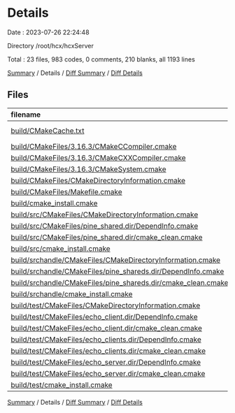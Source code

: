 # Details

Date : 2023-07-26 22:24:48

Directory /root/hcx/hcxServer

Total : 23 files,  983 codes, 0 comments, 210 blanks, all 1193 lines

[Summary](results.md) / Details / [Diff Summary](diff.md) / [Diff Details](diff-details.md)

## Files
| filename | language | code | comment | blank | total |
| :--- | :--- | ---: | ---: | ---: | ---: |
| [build/CMakeCache.txt](/build/CMakeCache.txt) | CMake Cache | 382 | 0 | 79 | 461 |
| [build/CMakeFiles/3.16.3/CMakeCCompiler.cmake](/build/CMakeFiles/3.16.3/CMakeCCompiler.cmake) | CMake | 60 | 0 | 17 | 77 |
| [build/CMakeFiles/3.16.3/CMakeCXXCompiler.cmake](/build/CMakeFiles/3.16.3/CMakeCXXCompiler.cmake) | CMake | 70 | 0 | 19 | 89 |
| [build/CMakeFiles/3.16.3/CMakeSystem.cmake](/build/CMakeFiles/3.16.3/CMakeSystem.cmake) | CMake | 10 | 0 | 6 | 16 |
| [build/CMakeFiles/CMakeDirectoryInformation.cmake](/build/CMakeFiles/CMakeDirectoryInformation.cmake) | CMake | 12 | 0 | 5 | 17 |
| [build/CMakeFiles/Makefile.cmake](/build/CMakeFiles/Makefile.cmake) | CMake | 64 | 0 | 6 | 70 |
| [build/cmake_install.cmake](/build/cmake_install.cmake) | CMake | 48 | 0 | 10 | 58 |
| [build/src/CMakeFiles/CMakeDirectoryInformation.cmake](/build/src/CMakeFiles/CMakeDirectoryInformation.cmake) | CMake | 12 | 0 | 5 | 17 |
| [build/src/CMakeFiles/pine_shared.dir/DependInfo.cmake](/build/src/CMakeFiles/pine_shared.dir/DependInfo.cmake) | CMake | 36 | 0 | 5 | 41 |
| [build/src/CMakeFiles/pine_shared.dir/cmake_clean.cmake](/build/src/CMakeFiles/pine_shared.dir/cmake_clean.cmake) | CMake | 18 | 0 | 2 | 20 |
| [build/src/cmake_install.cmake](/build/src/cmake_install.cmake) | CMake | 33 | 0 | 7 | 40 |
| [build/srchandle/CMakeFiles/CMakeDirectoryInformation.cmake](/build/srchandle/CMakeFiles/CMakeDirectoryInformation.cmake) | CMake | 12 | 0 | 5 | 17 |
| [build/srchandle/CMakeFiles/pine_shareds.dir/DependInfo.cmake](/build/srchandle/CMakeFiles/pine_shareds.dir/DependInfo.cmake) | CMake | 32 | 0 | 5 | 37 |
| [build/srchandle/CMakeFiles/pine_shareds.dir/cmake_clean.cmake](/build/srchandle/CMakeFiles/pine_shareds.dir/cmake_clean.cmake) | CMake | 14 | 0 | 2 | 16 |
| [build/srchandle/cmake_install.cmake](/build/srchandle/cmake_install.cmake) | CMake | 33 | 0 | 7 | 40 |
| [build/test/CMakeFiles/CMakeDirectoryInformation.cmake](/build/test/CMakeFiles/CMakeDirectoryInformation.cmake) | CMake | 12 | 0 | 5 | 17 |
| [build/test/CMakeFiles/echo_client.dir/DependInfo.cmake](/build/test/CMakeFiles/echo_client.dir/DependInfo.cmake) | CMake | 25 | 0 | 4 | 29 |
| [build/test/CMakeFiles/echo_client.dir/cmake_clean.cmake](/build/test/CMakeFiles/echo_client.dir/cmake_clean.cmake) | CMake | 9 | 0 | 2 | 11 |
| [build/test/CMakeFiles/echo_clients.dir/DependInfo.cmake](/build/test/CMakeFiles/echo_clients.dir/DependInfo.cmake) | CMake | 25 | 0 | 4 | 29 |
| [build/test/CMakeFiles/echo_clients.dir/cmake_clean.cmake](/build/test/CMakeFiles/echo_clients.dir/cmake_clean.cmake) | CMake | 9 | 0 | 2 | 11 |
| [build/test/CMakeFiles/echo_server.dir/DependInfo.cmake](/build/test/CMakeFiles/echo_server.dir/DependInfo.cmake) | CMake | 25 | 0 | 4 | 29 |
| [build/test/CMakeFiles/echo_server.dir/cmake_clean.cmake](/build/test/CMakeFiles/echo_server.dir/cmake_clean.cmake) | CMake | 9 | 0 | 2 | 11 |
| [build/test/cmake_install.cmake](/build/test/cmake_install.cmake) | CMake | 33 | 0 | 7 | 40 |

[Summary](results.md) / Details / [Diff Summary](diff.md) / [Diff Details](diff-details.md)